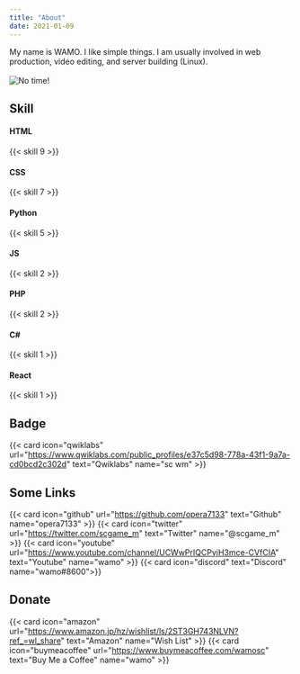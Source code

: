 ```yaml
---
title: "About" 
date: 2021-01-09 
---
```


My name is WAMO. I like simple things. I am usually involved in web production, video editing, and server building (Linux).  
&nbsp;  
![No time!](https://user-images.githubusercontent.com/39876629/87847438-4eb0e980-c913-11ea-9916-180535186a13.png)

## Skill

#### HTML
{{< skill 9 >}}
#### CSS
{{< skill 7 >}}
#### Python
{{< skill 5 >}}
#### JS
{{< skill 2 >}}
#### PHP
{{< skill 2 >}}
#### C#
{{< skill 1 >}}
#### React
{{< skill 1 >}}

## Badge
{{< card icon="qwiklabs" url="https://www.qwiklabs.com/public_profiles/e37c5d98-778a-43f1-9a7a-cd0bcd2c302d" text="Qwiklabs" name="sc wm" >}}

## Some Links

{{< card icon="github" url="https://github.com/opera7133" text="Github" name="opera7133" >}}
{{< card icon="twitter" url="https://twitter.com/scgame_m" text="Twitter" name="@scgame_m" >}}
{{< card icon="youtube" url="https://www.youtube.com/channel/UCWwPrIQCPvjH3mce-CVfCIA" text="Youtube" name="wamo" >}}
{{< card icon="discord" text="Discord" name="wamo#8600">}}

## Donate

{{< card icon="amazon" url="https://www.amazon.jp/hz/wishlist/ls/2ST3GH743NLVN?ref_=wl_share" text="Amazon" name="Wish List" >}}
{{< card icon="buymeacoffee" url="https://www.buymeacoffee.com/wamosc" text="Buy Me a Coffee" name="wamo" >}}
